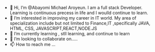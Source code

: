 - 👋 Hi, I’m @Abayomi Michael Aroyeun. I am a full stack Developer. Learning is continuous precess in life and I woulld continue to learn.
- 👀 I’m interested in improving my career in IT world. My area of specialization include but not limited to Finance,IT ,specifically JAVA, HTML, CSS, JAVASCRIPT,REACT,NODE.JS
- 🌱 I’m currently learning , stll learning, and continue to learn
- 💞️ I’m looking to collaborate on.....
- 📫 How to reach me ...

<!---
AbayomiAroyeun/AbayomiAroyeun is a ✨ special ✨ repository because its `README.md` (this file) appears on your GitHub profile.
You can click the Preview link to take a look at your changes.
--->
